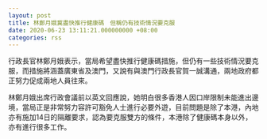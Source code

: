 ```yaml
---
layout: post
title: 林鄭月娥冀盡快推行健康碼　但稱仍有技術情況要克服
date: 2020-06-23 13:11:21.000000000 +08:00
categories: rss
---
```


行政長官林鄭月娥表示，當局希望盡快推行健康碼措施，但仍有一些技術情況要克服，而措施將涵蓋廣東省及澳門，又說有與澳門行政長官賀一誠溝通，兩地政府都正努力促成兩地人員往來。

林鄭月娥出席行政會議前以英文回應說，她明白很多香港人因口岸限制未能進出邊境，當局正是非常努力容許可豁免人士進行必要外遊，目前問題是除了本港，內地亦有施加14日的隔離要求，認為要克服雙方的條件，本港除了健康碼本身以外，亦有進行很多工作。
